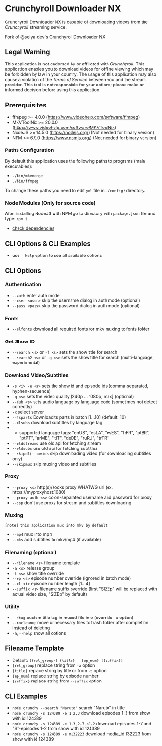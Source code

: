 # Crunchyroll Downloader NX

Crunchyroll Downloader NX is capable of downloading videos from the *Crunchyroll* streaming service.

Fork of @seiya-dev's Crunchyroll Downloader NX

## Legal Warning

This application is not endorsed by or affiliated with *Crunchyroll*. This application enables you to download videos for offline viewing which may be forbidden by law in your country. The usage of this application may also cause a violation of the *Terms of Service* between you and the stream provider. This tool is not responsible for your actions; please make an informed decision before using this application.

## Prerequisites

* ffmpeg >= 4.0.0 (https://www.videohelp.com/software/ffmpeg)
* MKVToolNix >= 20.0.0 (https://www.videohelp.com/software/MKVToolNix)
* NodeJS >= 14.5.0 (https://nodejs.org/) (Not needed for binary version)
* NPM >= 6.9.0 (https://www.npmjs.org/) (Not needed for binary version)

### Paths Configuration

By default this application uses the following paths to programs (main executables):
* `./bin/mkvmerge`
* `./bin/ffmpeg`

To change these paths you need to edit `yml` file in `./config/` directory.

### Node Modules (Only for source code)

After installing NodeJS with NPM go to directory with `package.json` file and type: `npm i`.
* [check dependencies](https://david-dm.org/anidl/crunchyroll-downloader-nx)

## CLI Options & CLI Examples

* use `--help` option to see all available options

## CLI Options

### Authentication

* `--auth` enter auth mode
* `--user <user>` skip the username dialog in auth mode (optional)
* `--pass <pass>` skip the password dialog in auth mode (optional)

### Fonts

* `--dlfonts` download all required fonts for mkv muxing to fonts folder

### Get Show ID

* `--search <s>` or `-f <s>` sets the show title for search
* `--search2 <s>` or `-g <s>` sets the show title for search (multi-language, experimental)

### Download Video/Subtitles

* `-s <i> -e <s>` sets the show id and episode ids (comma-separated, hyphen-sequence)
* `-q <s>` sets the video quality [240p ... 1080p, max] (optional)
* `--dub <s>` sets audio language by language code (sometimes not detect correctly)
* `-x` select server
* `--tsparts` Download ts parts in batch [1...10] (default: 10)
* `--dlsubs` download subtitles by language tag
* * supported language tags: "enUS", "esLA", "esES", "frFR", "ptBR", "ptPT", "arME", "itIT", "deDE", "ruRU", "trTR"
* `--oldstreams` use old api for fetching stream
* `--oldsubs` use old api for fetching subtitles
* `--skipdl`/`--novids` skip downloading video (for downloading subtitles only)
* `--skipmux` skip muxing video and subtitles

### Proxy

* `--proxy <s>` http(s)/socks proxy WHATWG url (ex. https://myproxyhost:1080)
* `--proxy-auth <s>` colon-separated username and password for proxy
* `--ssp` don't use proxy for stream and subtitles downloading

### Muxing

`[note] this application mux into mkv by default`
* `--mp4` mux into mp4
* `--mks` add subtitles to mkv/mp4 (if available)

### Filenaming (optional)

* `--filename <s>` filename template
* `-a <s>` release group
* `-t <s>` show title override
* `--ep <s>` episode number override (ignored in batch mode)
* `--el <i>` episode number length [1...4]
* `--suffix <s>` filename suffix override (first "SIZEp" will be replaced with actual video size, "SIZEp" by default)

### Utility

* `--ftag` custom title tag in muxed file info (override `-a` option)
* `--nocleanup` move unnecessary files to trash folder after completion instead of deleting
* `-h`, `--help` show all options

## Filename Template

* Default: `[{rel_group}] {title} - {ep_num} [{suffix}]`
* `{rel_group}` replace string from `-a` option
* `{title}` replace string by title or from `-t` option
* `{ep_num}` replace string by episode number
* `{suffix}` replace string from `--suffix` option

## CLI Examples

* `node crunchy --search "Naruto"` search "Naruto" in title
* `node crunchy -s 124389 -e 1,2,3` download episodes 1-3 from show with id 124389
* `node crunchy -s 124389 -e 1-3,2-7,s1-2` download episodes 1-7 and "S"-episodes 1-2 from show with id 124389
* `node crunchy -s 124389 -e m132223` download media_id 132223 from show with id 124389
